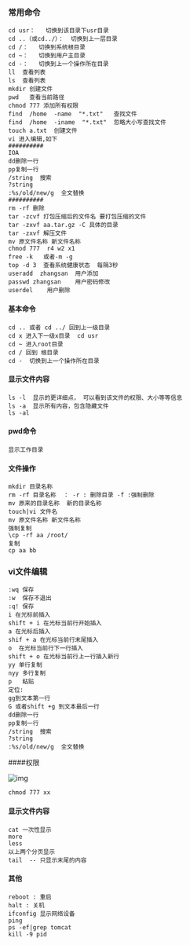 ### 常用命令

```
cd usr：   切换到该目录下usr目录  
cd ..（或cd../）：  切换到上一层目录 
cd /：   切换到系统根目录  
cd ~：   切换到用户主目录 
cd -：   切换到上一个操作所在目录
ll  查看列表
ls  查看列表
mkdir 创建文件
pwd   查看当前路径
chmod 777 添加所有权限
find  /home  -name  "*.txt"   查找文件
find  /home  -iname  "*.txt"  忽略大小写查找文件     
touch a.txt  创建文件
vi 进入编辑,如下
##########
IOA
dd删除一行
pp复制一行
/string  搜索
?string
:%s/old/new/g  全文替换
##########
rm -rf 删除
tar -zcvf 打包压缩后的文件名 要打包压缩的文件
tar -zxvf aa.tar.gz -C 具体的目录
tar -zxvf 解压文件
mv 原文件名称 新文件名称
chmod 777  r4 w2 x1
free -k   或者-m -g
top -d 3  查看系统健康状态  每隔3秒
useradd  zhangsan  用户添加
passwd zhangsan    用户密码修改
userdel    用户删除
```

#### 基本命令

```
cd .. 或者 cd ../ 回到上一级目录
cd x 进入下一级x目录  cd usr
cd ~ 进入root目录
cd / 回到 根目录
cd -  切换到上一个操作所在目录
```

#### 显示文件内容

```
ls -l  显示的更详细点， 可以看到该文件的权限、大小等等信息
ls -a  显示所有内容，包含隐藏文件
ls -al  
```

#### pwd命令

```
显示工作目录
```

#### 文件操作

```
mkdir 目录名称
rm -rf 目录名称  ： -r : 删除目录 -f :强制删除
mv 原来的目录名称  新的目录名称
touch|vi 文件名
mv 原文件名称 新文件名称
强制复制
\cp -rf aa /root/ 
复制
cp aa bb
```

### vi文件编辑

```
:wq 保存
:w  保存不退出
:q! 保存
i 在光标前插入
shift + i 在光标当前行开始插入
a 在光标后插入
shif + a 在光标当前行末尾插入
o  在光标当前行下一行插入
shift + o 在光标当前行上一行插入新行
yy 单行复制
nyy 多行复制
p   粘贴
定位:
gg到文本第一行
G 或者shift +g 到文本最后一行
dd删除一行
pp复制一行
/string  搜索
?string
:%s/old/new/g  全文替换

```



####权限

![img](https://images0.cnblogs.com/i/659307/201408/112054388731146.png)

```
chmod 777 xx
```



#### 显示文件内容

```
cat 一次性显示
more  
less  
以上两个分页显示
tail  -- 只显示末尾的内容
```

#### 其他

```
reboot : 重启
halt : 关机
ifconfig 显示网络设备
ping 
ps -ef|grep tomcat
kill -9 pid

```


